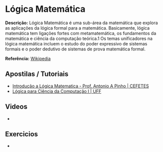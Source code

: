 # Lógica Matemática

**Descrição:** Lógica Matemática é uma sub-área da matemática que explora as aplicações da lógica formal para a matemática. Basicamente, lógica matemática tem ligações fortes com metamatemática, os fundamentos da matemática e ciência da computação teórica.1 Os temas unificadores na lógica matemática incluem o estudo do poder expressivo de sistemas formais e o poder dedutivo de sistemas de prova matemática formal.

**Referência:** [Wikipedia](http://pt.wikipedia.org/wiki/L%C3%B3gica_matem%C3%A1tica)

## Apostilas / Tutoriais

- [Introdução a Lógica Matematica - Prof. Antonio A Pinho | CEFETES](ftp://ftp.cefetes.br/cursos/Matematica/Oscar/introducao_logica/Apostila%20de%20Logica.pdf)
- [Lógica para Ciência da Computação I | UFF](http://www.uff.br/grupodelogica/logccI_logmat_2014_1.html)

## Videos

- []()

## Exercicios

- []()
